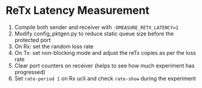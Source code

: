 # ReTx Latency Measurement

1. Compile both sender and receiver with `-DMEASURE_RETX_LATENCY=1`
2. Modify config_pktgen.py to reduce static queue size before the protected port
3. On Rx: set the random loss rate
4. On Tx: set non-blocking mode and adjust the reTx copies as per the loss rate
5. Clear port counters on receiver (helps to see how much experiment has
   progressed)
6. Set `rate-period 1` on Rx ucli and check `rate-show` during the experiment
